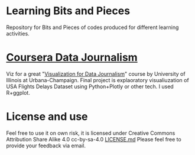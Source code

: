 # Learning Bits and Pieces 
Repository for Bits and Pieces of codes produced for different learning activities. 

# [Coursera Data Journalism](https://github.com/MikePeleah/Learning-Bits-n-Pieces/tree/df32eedb145c2343f9fe2dfb02b297873d6a3c8b/Coursera%20Data%20Journalism)
Viz for a great "[Visualization for Data Journalism](https://www.coursera.org/learn/visualization-for-data-journalism)" course by University of Illinois at Urbana-Champaign. Final project is explaoratory visualiuzation of USA Flights Delays Dataset using Python+Plotly or other tech. I used R+ggplot. 




# License and use
Feel free to use it on own risk, it is licensed under Creative Commons Attribution Share Alike 4.0 cc-by-sa-4.0 [LICENSE.md](LICENSE.md)
Please feel free to provide your feedback via email.